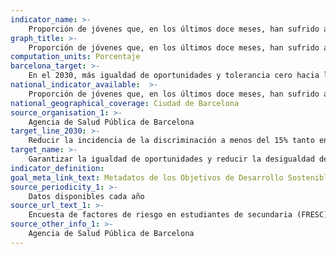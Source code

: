 ```yaml
---
indicator_name: >-
    Proporción de jóvenes que, en los últimos doce meses, han sufrido algún tipo de discriminación por motivo de discapacidad, orientación sexual, origen o género
graph_title: >-
    Proporción de jóvenes que, en los últimos doce meses, han sufrido algún tipo de discriminación por motivo de discapacidad, orientación sexual, origen o género
computation_units: Porcentaje
barcelona_target: >-
    En el 2030, más igualdad de oportunidades y tolerancia cero hacia la discriminación
national_indicator_available:  >-
    Proporción de jóvenes que, en los últimos doce meses, han sufrido algún tipo de discriminación por motivo de discapacidad, orientación sexual, origen o género
national_geographical_coverage: Ciudad de Barcelona 
source_organisation_1: >-
    Agencia de Salud Pública de Barcelona
target_line_2030: >-
    Reducir la incidencia de la discriminación a menos del 15% tanto en chicas como en chicos
target_name: >-
    Garantizar la igualdad de oportunidades y reducir la desigualdad de los resultados, eliminando también las leyes, políticas y prácticas discriminatorias y promoviendo legislaciones, políticas y medidas adecuadas a este efecto
indicator_definition:
goal_meta_link_text: Metadatos de los Objetivos de Desarrollo Sostenible de las Naciones Unidas (pdf 894kB)
source_periodicity_1: >-
    Datos disponibles cada año
source_url_text_1: >-
    Encuesta de factores de riesgo en estudiantes de secundaria (FRESC)
source_other_info_1: >-
    Agencia de Salud Pública de Barcelona
---
```

